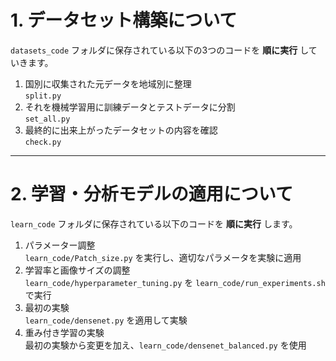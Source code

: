 # 1. データセット構築について

`datasets_code` フォルダに保存されている以下の3つのコードを **順に実行** していきます。

1. 国別に収集された元データを地域別に整理  
   `split.py`
2. それを機械学習用に訓練データとテストデータに分割  
   `set_all.py`
3. 最終的に出来上がったデータセットの内容を確認  
   `check.py`

---

# 2. 学習・分析モデルの適用について

`learn_code` フォルダに保存されている以下のコードを **順に実行** します。

1. パラメーター調整  
   `learn_code/Patch_size.py` を実行し、適切なパラメータを実験に適用
2. 学習率と画像サイズの調整  
   `learn_code/hyperparameter_tuning.py` を `learn_code/run_experiments.sh` で実行
3. 最初の実験  
   `learn_code/densenet.py` を適用して実験
4. 重み付き学習の実験  
   最初の実験から変更を加え、`learn_code/densenet_balanced.py` を使用
